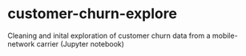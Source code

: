 # customer-churn-explore
Cleaning and inital exploration of customer churn data from a mobile-network carrier (Jupyter notebook)

